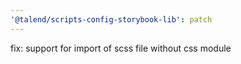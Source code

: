 ```yaml
---
'@talend/scripts-config-storybook-lib': patch
---
```


fix: support for import of scss file without css module
